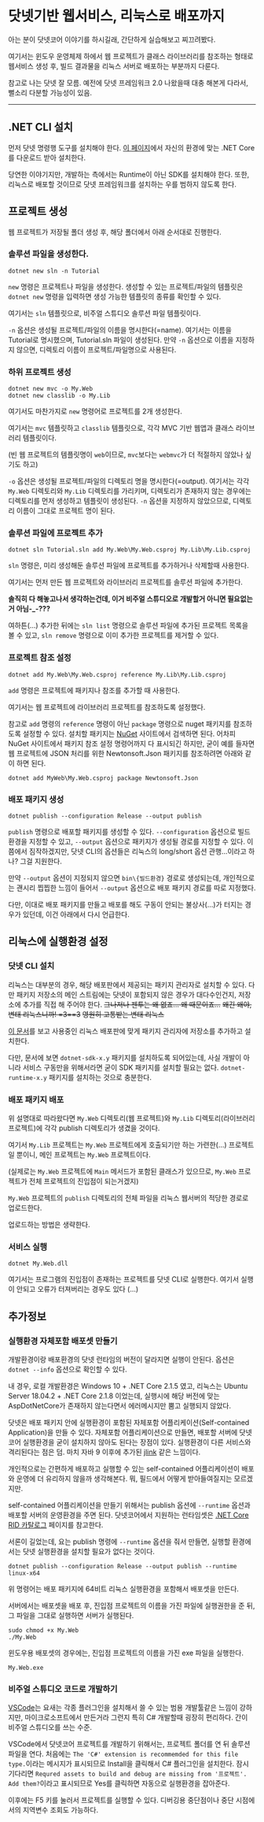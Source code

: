 # 닷넷기반 웹서비스, 리눅스로 배포까지

아는 분이 닷넷코어 이야기를 하시길래, 간단하게 실습해보고 찌끄려봤다.

여기서는 윈도우 운영체제 하에서 웹 프로젝트가 클래스 라이브러리를 참조하는 형태로 웹서비스 생성 후, 빌드 결과물을 리눅스 서버로 배포하는 부분까지 다룬다.

참고로 나는 닷넷 잘 모름. 예전에 닷넷 프레임워크 2.0 나왔을때 대충 해본게 다라서, 뻘소리 다분할 가능성이 있음.

---

## .NET CLI 설치

먼저 닷넷 명령행 도구를 설치해야 한다. [이 페이지](https://dotnet.microsoft.com/download)에서 자신의 환경에 맞는 .NET Core를 다운로드 받아 설치한다.

당연한 이야기지만, 개발하는 측에서는 Runtime이 아닌 SDK를 설치해야 한다. 또한, 리눅스로 배포할 것이므로 닷넷 프레임워크를 설치하는 우를 범하지 않도록 한다.

## 프로젝트 생성

웹 프로젝트가 저장될 폴더 생성 후, 해당 폴더에서 아래 순서대로 진행한다.

### 솔루션 파일을 생성한다.

    dotnet new sln -n Tutorial

```new``` 명령은 프로젝트나 파일을 생성한다. 생성할 수 있는 프로젝트/파일의 템플릿은 ```dotnet new``` 명령을 입력하면 생성 가능한 템플릿의 종류를 확인할 수 있다.

여기서는 ```sln``` 템플릿으로, 비주얼 스튜디오 솔루션 파일 템플릿이다.

```-n``` 옵션은 생성될 프로젝트/파일의 이름을 명시한다(=name). 여기서는 이름을 Tutorial로 명시했으며, Tutorial.sln 파일이 생성된다. 만약 ```-n``` 옵션으로 이름을 지정하지 않으면, 디렉토리 이름이 프로젝트/파일명으로 사용된다.

### 하위 프로젝트 생성

    dotnet new mvc -o My.Web
    dotnet new classlib -o My.Lib

여기서도 마찬가지로 ```new``` 명령어로 프로젝트를 2개 생성한다.

여기서는 ```mvc``` 템플릿하고 ```classlib``` 템플릿으로, 각각 MVC 기반 웹앱과 클래스 라이브러리 템플릿이다.

(빈 웹 프로젝트의 템플릿명이 ```web```이므로, ```mvc```보다는 ```webmvc```가 더 적절하지 않았나 싶기도 하고)

```-o``` 옵션은 생성될 프로젝트/파일의 디렉토리 명을 명시한다(=output). 여기서는 각각 ```My.Web``` 디렉토리와 ```My.Lib``` 디렉토리를 가리키며, 디렉토리가 존재하지 않는 경우에는 디렉토리를 먼저 생성하고 템플릿이 생성된다. ```-n``` 옵션을 지정하지 않았으므로, 디렉토리 이름이 그대로 프로젝트 명이 된다.

### 솔루션 파일에 프로젝트 추가

    dotnet sln Tutorial.sln add My.Web\My.Web.csproj My.Lib\My.Lib.csproj

```sln``` 명령은, 미리 생성해둔 솔루션 파일에 프로젝트를 추가하거나 삭제할때 사용한다.

여기서는 먼저 만든 웹 프로젝트와 라이브러리 프로젝트를 솔루션 파일에 추가한다.

**솔직히 다 해놓고나서 생각하는건데, 이거 비주얼 스튜디오로 개발할거 아니면 필요없는거 아님-_-???**

여하튼(...) 추가한 뒤에는 ```sln list``` 명령으로 솔루션 파일에 추가된 프로젝트 목록을 볼 수 있고, ```sln remove``` 명령으로 이미 추가한 프로젝트를 제거할 수 있다.

### 프로젝트 참조 설정

    dotnet add My.Web\My.Web.csproj reference My.Lib\My.Lib.csproj

```add``` 명령은 프로젝트에 패키지나 참조를 추가할 때 사용한다.

여기서는 웹 프로젝트에 라이브러리 프로젝트를 참조하도록 설정했다.

참고로 ```add``` 명령의 ```reference``` 명령이 아닌 ```package``` 명령으로 nuget 패키지를 참조하도록 설정할 수 있다. 설치할 패키지는 [NuGet](https://www.nuget.org) 사이트에서 검색하면 된다. 어차피 NuGet 사이트에서 패키지 참조 설정 명령어까지 다 표시되긴 하지만, 굳이 예를 들자면 웹 프로젝트에 JSON 처리를 위한 Newtonsoft.Json 패키지를 참조하려면 아래와 같이 하면 된다.

    dotnet add MyWeb\My.Web.csproj package Newtonsoft.Json

### 배포 패키지 생성

    dotnet publish --configuration Release --output publish

```publish``` 명령으로 배포할 패키지를 생성할 수 있다. ```--configuration``` 옵션으로 빌드 환경을 지정할 수 있고, ```--output``` 옵션으로 패키지가 생성될 경로를 지정할 수 있다. 이쯤에서 짐작하겠지만, 닷넷 CLI의 옵션들은 리눅스의 long/short 옵션 관행...이라고 하나? 그걸 지원한다.

만약 ```--output``` 옵션이 지정되지 않으면 ```bin\{빌드환경}``` 경로로 생성되는데, 개인적으로는 괜시리 찝찝한 느낌이 들어서 ```--output``` 옵션으로 배포 패키지 경로를 따로 지정했다.

다만, 이대로 배포 패키지를 만들고 배포를 해도 구동이 안되는 불상사(...)가 터지는 경우가 있던데, 이건 아래에서 다시 언급한다.

## 리눅스에 실행환경 설정

### 닷넷 CLI 설치

리눅스는 대부분의 경우, 해당 배포판에서 제공되는 패키지 관리자로 설치할 수 있다. 다만 패키지 저장소의 메인 스트림에는 닷넷이 포함되지 않은 경우가 대다수인건지, 저장소에 추가를 직접 해 주어야 한다. ~~그나저나 젠투는 왜 없죠... 왜 때문이죠...~~ ~~왜긴 왜야, 변태 리눅스니까! =3==3~~ ~~영원히 고통받는 변태 리눅스~~

[이 문서](https://dotnet.microsoft.com/download/linux-package-manager/ubuntu18-04/sdk-current)를 보고 사용중인 리눅스 배포판에 맞게 패키지 관리자에 저장소를 추가하고 설치한다.

다만, 문서에 보면 ```dotnet-sdk-x.y``` 패키지를 설치하도록 되어있는데, 사실 개발이 아니라 서비스 구동만을 위해서라면 굳이 SDK 패키지를 설치할 필요는 없다. ```dotnet-runtime-x.y``` 패키지를 설치하는 것으로 충분한다.

### 배포 패키지 배포

위 설명대로 따라왔다면 ```My.Web``` 디렉토리(웹 프로젝트)와 ```My.Lib``` 디렉토리(라이브러리 프로젝트)에 각각 publish 디렉토리가 생겼을 것이다.

여기서 ```My.Lib``` 프로젝트는 ```My.Web``` 프로젝트에게 호출되기만 하는 가련한(...) 프로젝트일 뿐이니, 메인 프로젝트는 ```My.Web``` 프로젝트이다.

(실제로는 ```My.Web``` 프로젝트에 ```Main``` 메서드가 포함된 클래스가 있으므로, ```My.Web``` 프로젝트가 전체 프로젝트의 진입점이 되는거겠지)

```My.Web``` 프로젝트의 ```publish``` 디렉토리의 전체 파일을 리눅스 웹서버의 적당한 경로로 업로드한다.

업로드하는 방법은 생략한다.

### 서비스 실행

    dotnet My.Web.dll

여기서는 프로그램의 진입점이 존재하는 프로젝트를 닷넷 CLI로 실행한다. 여기서 실행이 안되고 오류가 터져버리는 경우도 있다 (...)

## 추가정보

### 실행환경 자체포함 배포셋 만들기

개발환경이랑 배포환경의 닷넷 런타임의 버전이 달라지면 실행이 안된다. 옵션은 ```dotnet --info``` 옵션으로 확인할 수 있다.

내 경우, 로컬 개발환경은 Windows 10 + .NET Core 2.1.5 였고, 리눅스는 Ubuntu Server 18.04.2 + .NET Core 2.1.8 이었는데, 실행시에 해당 버전에 맞는 AspDotNetCore가 존재하지 않는다면서 에러메시지만 뿜고 실행되지 않았다.

닷넷은 배포 패키지 안에 실행환경이 포함된 자체포함 어플리케이션(Self-contained Application)을 만들 수 있다. 자체포함 어플리케이션으로 만들면, 배포할 서버에 닷넷코어 실행환경을 굳이 설치하지 않아도 된다는 장점이 있다. 실행환경이 다른 서비스와 격리된다는 점은 덤. 마치 자바 9 이후에 추가된 [jlink](https://github.com/MasakiKun/jlink-example) 같은 느낌이다.

개인적으로는 간편하게 배포하고 실행할 수 있는 self-contained 어플리케이션이 배포와 운영에 더 유리하지 않을까 생각해본다. 뭐, 필드에서 어떻게 받아들여질지는 모르겠지만.

self-contained 어플리케이션을 만들기 위해서는 publish 옵션에 ```--runtime``` 옵션과 배포할 서버의 운영환경을 주면 된다. 닷넷코어에서 지원하는 런타임셋은 [.NET Core RID 카탈로그](https://docs.microsoft.com/ko-kr/dotnet/core/rid-catalog) 페이지를 참고한다.

서론이 길었는데, 요는 publish 명령에 ```--runtime``` 옵션을 줘서 만들면, 실행할 환경에서는 닷넷 실행환경을 설치할 필요가 없다는 것이다.

    dotnet publish --configuration Release --output publish --runtime linux-x64

위 명령어는 배포 패키지에 64비트 리눅스 실행환경을 포함해서 배포셋을 만든다.

서버에서는 배포셋을 배포 후, 진입점 프로젝트의 이름을 가진 파일에 실행권한을 준 뒤, 그 파일을 그대로 실행하면 서버가 실행된다.

    sudo chmod +x My.Web
    ./My.Web

윈도우용 배포셋의 경우에는, 진입점 프로젝트의 이름을 가진 exe 파일을 실행한다.

    My.Web.exe

### 비주얼 스튜디오 코드로 개발하기

[VSCode](https://code.visualstudio.com/)는 요새는 각종 플러그인을 설치해서 쓸 수 있는 범용 개발툴같은 느낌이 강하지만, 마이크로소프트에서 만든거라 그런지 특히 C# 개발할때 굉장히 편리하다. 간이 비주얼 스튜디오를 쓰는 수준.

VSCode에서 닷넷코어 프로젝트를 개발하기 위해서는, 프로젝트 폴더를 연 뒤 솔루션 파일을 연다. 처음에는 ```The 'C#' extension is recommemded for this file type.```이라는 메시지가 표시되므로 Install을 클릭해서 C# 플러그인을 설치한다. 잠시 기다리면 ```Requred assets to build and debug are missing from '프로젝트'. Add them?```이라고 표시되므로 Yes를 클릭하면 자동으로 실행환경을 잡아준다.

이후에는 F5 키를 눌러서 프로젝트를 실행할 수 있다. 디버깅용 중단점이나 중단 시점에서의 지역변수 조회도 가능하다.
